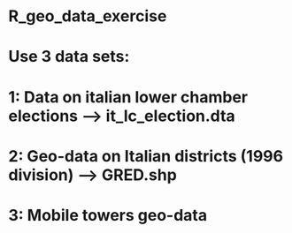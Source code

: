 # R_geo_data_exercise

# Use 3 data sets: 

# 1: Data on italian lower chamber elections --> it_lc_election.dta
# 2: Geo-data on Italian districts (1996 division) --> GRED.shp
# 3: Mobile towers geo-data 

